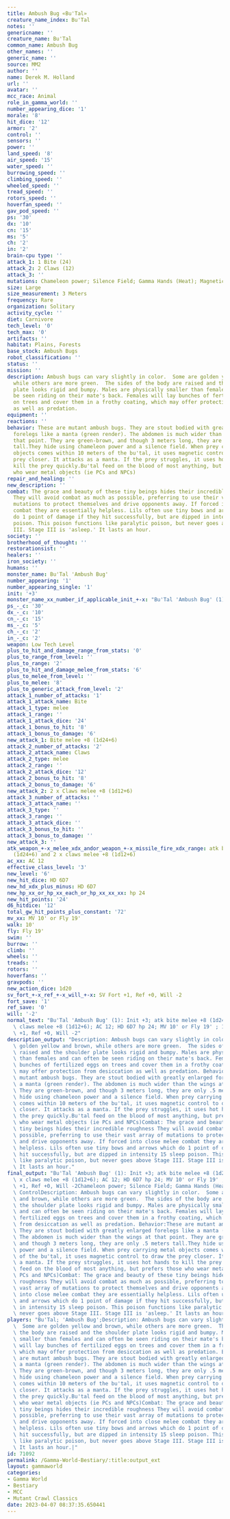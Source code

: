 ```yaml
---
title: Ambush Bug «Bu'Tal»
creature_name_index: Bu'Tal
notes: ''
genericname: ''
creature_name: Bu'Tal
common_name: Ambush Bug
other_names: ''
generic_name: ''
source: MM2
author: ''
name: Derek M. Holland
url: ''
avatar: ''
mcc_race: Animal
role_in_gamma_world: ''
number_appearing_dice: '1'
morale: '8'
hit_dice: '12'
armor: '2'
control: ''
sensors: ''
power: ''
land_speed: '8'
air_speed: '15'
water_speed: ''
burrowing_speed: ''
climbing_speed: ''
wheeled_speed: ''
tread_speed: ''
rotors_speed: ''
hoverfan_speed: ''
gav_pod_speed: ''
ps: '30'
dx: '10'
cn: '15'
ms: '5'
ch: '2'
in: '2'
brain-cpu type: ''
attack_1: 1 Bite (24)
attack_2: 2 Claws (12)
attack_3: ''
mutations: Chameleon power; Silence Field; Gamma Hands (Heat); Magnetic Control
size: Large
size_measurement: 3 Meters
frequency: Rare
organization: Solitary
activity_cycle: ''
diet: Carnivore
tech_level: '0'
tech_max: '0'
artifacts: ''
habitat: Plains, Forests
base_stock: Ambush Bugs
robot_classification: ''
status: ''
mission: ''
description: Ambush bugs can vary slightly in color.  Some are golden yellow and brown,
  while others are more green.  The sides of the body are raised and the shoulder
  plate looks rigid and bumpy. Males are physically smaller than females and can often
  be seen riding on their mate's back. Females will lay bunches of fertilized eggs
  on trees and cover them in a frothy coating, which may offer protection from desiccation
  as well as predation.
equipment: ''
reactions: ''
behavior: These are mutant ambush bugs. They are stout bodied with greatly enlarged
  forelegs like a manta (green render). The abdomen is much wider than the wings at
  that point. They are green-brown, and though 3 meters long, they are only .5 meters
  tall.They hide using chameleon power and a silence field. When prey carrying metal
  objects comes within 10 meters of the bu'tal, it uses magnetic control to draw the
  prey closer. It attacks as a manta. If the prey struggles, it uses hot hands to
  kill the prey quickly.Bu'tal feed on the blood of most anything, but prefers those
  who wear metal objects (ie PCs and NPCs)
repair_and_healing: ''
new_description: ''
combat: The grace and beauty of these tiny beings hides their incredible roughness
  They will avoid combat as much as possible, preferring to use their vast array of
  mutations to protect themselves and drive opponents away. If forced into close melee
  combat they are essentially helpless. Lils often use tiny bows and arrows which
  do 1 point of damage if they hit successfully, but are dipped in intensity 15 sleep
  poison. This poison functions like paralytic poison, but never goes above Stage
  III. Stage III is 'asleep.' It lasts an hour.
society: ''
brotherhood_of_thought: ''
restorationsist: ''
healers: ''
iron_society: ''
humans: ''
monster_name: Bu'Tal 'Ambush Bug'
number_appearing: '1'
number_appearing_single: '1'
init: '+3'
monster_name_xx_number_if_applicable_init_+-x: "Bu'Tal 'Ambush Bug' (1): Init +3"
ps_-_c: '30'
dx_-_c: '10'
cn_-_c: '15'
ms_-_c: '5'
ch_-_c: '2'
in_-_c: '2'
weapon: Low Tech Level
plus_to_hit_and_damage_range_from_stats: '0'
plus_to_range_from_level: ''
plus_to_range: '2'
plus_to_hit_and_damage_melee_from_stats: '6'
plus_to_melee_from_level: ''
plus_to_melee: '8'
plus_to_generic_attack_from_level: '2'
attack_1_number_of_attacks: '1'
attack_1_attack_name: Bite
attack_1_type: melee
attack_1_range: ''
attack_1_attack_dice: '24'
attack_1_bonus_to_hit: '8'
attack_1_bonus_to_damage: '6'
new_attack_1: Bite melee +8 (1d24+6)
attack_2_number_of_attacks: '2'
attack_2_attack_name: Claws
attack_2_type: melee
attack_2_range: ''
attack_2_attack_dice: '12'
attack_2_bonus_to_hit: '8'
attack_2_bonus_to_damage: '6'
new_attack_2: 2 x Claws melee +8 (1d12+6)
attack_3_number_of_attacks: ''
attack_3_attack_name: ''
attack_3_type: ''
attack_3_range: ''
attack_3_attack_dice: ''
attack_3_bonus_to_hit: ''
attack_3_bonus_to_damage: ''
new_attack_3: ''
atk_weapon_+-x_melee_xdx_andor_weapon_+-x_missile_fire_xdx_range: atk bite melee +8
  (1d24+6) and 2 x claws melee +8 (1d12+6)
ac_xx: AC 12
effective_class_level: '3'
new_level: '6'
new_hit_dice: HD 6D7
new_hd_xdx_plus_minus: HD 6D7
new_hp_xx_or_hp_xx_each_or_hp_xx_xx_xx: hp 24
new_hit_points: '24'
d6_hitdice: '12'
total_gw_hit_points_plus_constant: '72'
mv_xx: MV 10' or Fly 19'
walk: 10'
fly: Fly 19'
swim: ''
burrow: ''
climb: ''
wheels: ''
treads: ''
rotors: ''
hoverfans: ''
gravpods: ''
new_action_dice: 1d20
sv_fort_+-x_ref_+-x_will_+-x: SV Fort +1, Ref +0, Will -2
fort_save: '1'
ref_save: '0'
will: '-2'
normal_text: "Bu'Tal 'Ambush Bug' (1): Init +3; atk bite melee +8 (1d24+6) and 2 x\
  \ claws melee +8 (1d12+6); AC 12; HD 6D7 hp 24; MV 10' or Fly 19' ; 1d20; SV Fort\
  \ +1, Ref +0, Will -2"
description_output: "Description: Ambush bugs can vary slightly in color.  Some are\
  \ golden yellow and brown, while others are more green.  The sides of the body are\
  \ raised and the shoulder plate looks rigid and bumpy. Males are physically smaller\
  \ than females and can often be seen riding on their mate's back. Females will lay\
  \ bunches of fertilized eggs on trees and cover them in a frothy coating, which\
  \ may offer protection from desiccation as well as predation. Behavior:These are\
  \ mutant ambush bugs. They are stout bodied with greatly enlarged forelegs like\
  \ a manta (green render). The abdomen is much wider than the wings at that point.\
  \ They are green-brown, and though 3 meters long, they are only .5 meters tall.They\
  \ hide using chameleon power and a silence field. When prey carrying metal objects\
  \ comes within 10 meters of the bu'tal, it uses magnetic control to draw the prey\
  \ closer. It attacks as a manta. If the prey struggles, it uses hot hands to kill\
  \ the prey quickly.Bu'tal feed on the blood of most anything, but prefers those\
  \ who wear metal objects (ie PCs and NPCs)Combat: The grace and beauty of these\
  \ tiny beings hides their incredible roughness They will avoid combat as much as\
  \ possible, preferring to use their vast array of mutations to protect themselves\
  \ and drive opponents away. If forced into close melee combat they are essentially\
  \ helpless. Lils often use tiny bows and arrows which do 1 point of damage if they\
  \ hit successfully, but are dipped in intensity 15 sleep poison. This poison functions\
  \ like paralytic poison, but never goes above Stage III. Stage III is 'asleep.'\
  \ It lasts an hour."
final_output: "Bu'Tal 'Ambush Bug' (1): Init +3; atk bite melee +8 (1d24+6) and 2\
  \ x claws melee +8 (1d12+6); AC 12; HD 6D7 hp 24; MV 10' or Fly 19' ; 1d20; SV Fort\
  \ +1, Ref +0, Will -2Chameleon power; Silence Field; Gamma Hands (Heat); Magnetic\
  \ ControlDescription: Ambush bugs can vary slightly in color.  Some are golden yellow\
  \ and brown, while others are more green.  The sides of the body are raised and\
  \ the shoulder plate looks rigid and bumpy. Males are physically smaller than females\
  \ and can often be seen riding on their mate's back. Females will lay bunches of\
  \ fertilized eggs on trees and cover them in a frothy coating, which may offer protection\
  \ from desiccation as well as predation. Behavior:These are mutant ambush bugs.\
  \ They are stout bodied with greatly enlarged forelegs like a manta (green render).\
  \ The abdomen is much wider than the wings at that point. They are green-brown,\
  \ and though 3 meters long, they are only .5 meters tall.They hide using chameleon\
  \ power and a silence field. When prey carrying metal objects comes within 10 meters\
  \ of the bu'tal, it uses magnetic control to draw the prey closer. It attacks as\
  \ a manta. If the prey struggles, it uses hot hands to kill the prey quickly.Bu'tal\
  \ feed on the blood of most anything, but prefers those who wear metal objects (ie\
  \ PCs and NPCs)Combat: The grace and beauty of these tiny beings hides their incredible\
  \ roughness They will avoid combat as much as possible, preferring to use their\
  \ vast array of mutations to protect themselves and drive opponents away. If forced\
  \ into close melee combat they are essentially helpless. Lils often use tiny bows\
  \ and arrows which do 1 point of damage if they hit successfully, but are dipped\
  \ in intensity 15 sleep poison. This poison functions like paralytic poison, but\
  \ never goes above Stage III. Stage III is 'asleep.' It lasts an hour."
players: "Bu'Tal; 'Ambush Bug';Description: Ambush bugs can vary slightly in color.\
  \  Some are golden yellow and brown, while others are more green.  The sides of\
  \ the body are raised and the shoulder plate looks rigid and bumpy. Males are physically\
  \ smaller than females and can often be seen riding on their mate's back. Females\
  \ will lay bunches of fertilized eggs on trees and cover them in a frothy coating,\
  \ which may offer protection from desiccation as well as predation. Behavior:These\
  \ are mutant ambush bugs. They are stout bodied with greatly enlarged forelegs like\
  \ a manta (green render). The abdomen is much wider than the wings at that point.\
  \ They are green-brown, and though 3 meters long, they are only .5 meters tall.They\
  \ hide using chameleon power and a silence field. When prey carrying metal objects\
  \ comes within 10 meters of the bu'tal, it uses magnetic control to draw the prey\
  \ closer. It attacks as a manta. If the prey struggles, it uses hot hands to kill\
  \ the prey quickly.Bu'tal feed on the blood of most anything, but prefers those\
  \ who wear metal objects (ie PCs and NPCs)Combat: The grace and beauty of these\
  \ tiny beings hides their incredible roughness They will avoid combat as much as\
  \ possible, preferring to use their vast array of mutations to protect themselves\
  \ and drive opponents away. If forced into close melee combat they are essentially\
  \ helpless. Lils often use tiny bows and arrows which do 1 point of damage if they\
  \ hit successfully, but are dipped in intensity 15 sleep poison. This poison functions\
  \ like paralytic poison, but never goes above Stage III. Stage III is 'asleep.'\
  \ It lasts an hour.|"
id: 71092
permalink: /Gamma-World-Bestiary/:title:output_ext
layout: gammaworld
categories:
- Gamma World
- Bestiary
- MCC
- Mutant Crawl Classics
date: 2023-04-07 08:37:35.650441
---
```

